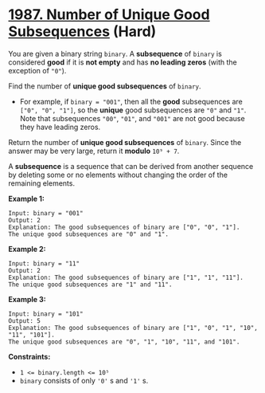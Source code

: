 # [1987. Number of Unique Good Subsequences][link] (Hard)

[link]: https://leetcode.com/problems/number-of-unique-good-subsequences/

You are given a binary string `binary`. A **subsequence** of `binary` is considered **good** if it
is **not empty** and has **no leading zeros** (with the exception of `"0"`).

Find the number of **unique good subsequences** of `binary`.

- For example, if `binary = "001"`, then all the **good** subsequences are `["0", "0", "1"]`, so the
**unique** good subsequences are `"0"` and `"1"`. Note that subsequences `"00"`, `"01"`, and `"001"`
are not good because they have leading zeros.

Return the number of **unique good subsequences** of  `binary`. Since the answer may be very large,
return it **modulo** `10⁹ + 7`.

A **subsequence** is a sequence that can be derived from another sequence by deleting some or no
elements without changing the order of the remaining elements.

**Example 1:**

```
Input: binary = "001"
Output: 2
Explanation: The good subsequences of binary are ["0", "0", "1"].
The unique good subsequences are "0" and "1".
```

**Example 2:**

```
Input: binary = "11"
Output: 2
Explanation: The good subsequences of binary are ["1", "1", "11"].
The unique good subsequences are "1" and "11".
```

**Example 3:**

```
Input: binary = "101"
Output: 5
Explanation: The good subsequences of binary are ["1", "0", "1", "10", "11", "101"].
The unique good subsequences are "0", "1", "10", "11", and "101".
```

**Constraints:**

- `1 <= binary.length <= 10⁵`
- `binary` consists of only `'0'` s and `'1'` s.
